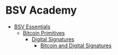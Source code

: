 # BSV Academy

- [BSV Essentials](BSV-Academy/README.md)
  - [Bitcoin Primitives](BSV-Academy/Primitives/README.md)
    - [Digital Signatures](BSV-Academy/Primitives/Digital-Signatures/README.md)
      - [Bitcoin and Digital Signatures](BSV-Academy/Primitives/Digital%20Signatures/bitcoin-and-digital-signatures/bitcoin-transaction.md)


